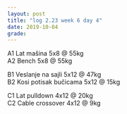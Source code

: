```yaml
---
layout: post
title: "log 2.23 week 6 day 4"
date: 2019-10-04
grade:
---
```


A1 Lat mašina 5x8 @ 55kg   
A2 Bench 5x8 @ 55kg         

B1 Veslanje na sajli 5x12 @ 47kg    
B2 Kosi potisak bučicama 5x12 @ 15kg      

C1 Lat pulldown 4x12 @ 20kg                 
C2 Cable crossover 4x12 @ 9kg      
